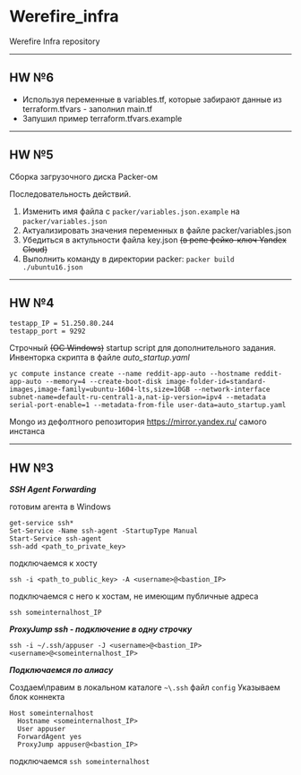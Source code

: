 # Werefire_infra
Werefire Infra repository

---

## HW №6

* Используя переменные в variables.tf, которые забирают данные из terraform.tfvars - заполнил main.tf
* Запушил пример terraform.tfvars.example

___

## HW №5

Сборка загрузочного диска Packer-ом

Последовательность действий.

1. Изменить имя файла с `packer/variables.json.example` на `packer/variables.json`
2. Актуализировать значения переменных в файле packer/variables.json
3. Убедиться в актульности файла key.json ~~(в репе фейко-ключ Yandex Cloud)~~
4. Выполнить команду в директории packer: `packer build ./ubuntu16.json`

---

## HW №4

    testapp_IP = 51.250.80.244
    testapp_port = 9292

Строчный ~~(ОС Windows)~~ startup script для дополнительного задания. Инвенторка скрипта в файле _auto_startup.yaml_

`yc compute instance create --name reddit-app-auto --hostname reddit-app-auto --memory=4 --create-boot-disk image-folder-id=standard-images,image-family=ubuntu-1604-lts,size=10GB --network-interface subnet-name=default-ru-central1-a,nat-ip-version=ipv4 --metadata serial-port-enable=1 --metadata-from-file user-data=auto_startup.yaml`

Mongo из дефолтного репозитория https://mirror.yandex.ru/ самого инстанса

---

## HW №3

***SSH Agent Forwarding***

готовим агента в Windows

    get-service ssh*
    Set-Service -Name ssh-agent -StartupType Manual
    Start-Service ssh-agent
    ssh-add <path_to_private_key>

подключаемся к хосту

`ssh -i <path_to_public_key> -A <username>@<bastion_IP>`

подключаемся с него к хостам, не имеющим публичные адреса

`ssh someinternalhost_IP`

***ProxyJump ssh - подключение в одну строчку***

`ssh -i ~/.ssh/appuser -J <username>@<bastion_IP> <username>@<someinternalhost_IP>`

***Подключаемся по алиасу***

Создаем\правим в локальном каталоге `~\.ssh` файл `config`
Указываем блок коннекта

    Host someinternalhost
      Hostname <someinternalhost_IP>
      User appuser
      ForwardAgent yes
      ProxyJump appuser@<bastion_IP>

подключаемся `ssh someinternalhost`

